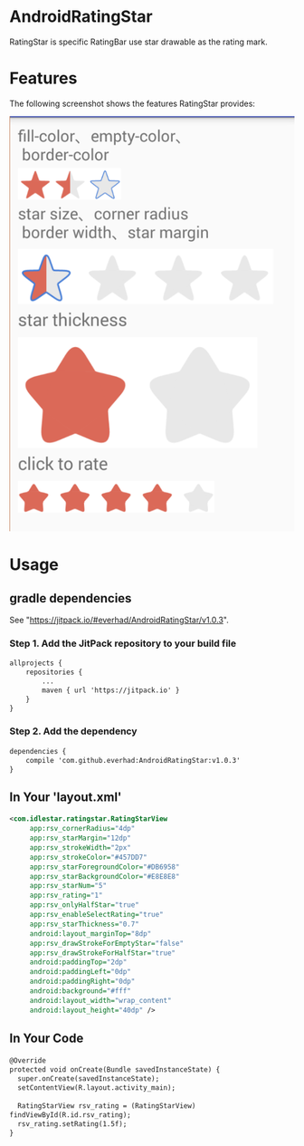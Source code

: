 # AndroidRatingStar
RatingStar is specific RatingBar use star drawable as the rating mark.

# Features
The following screenshot shows the features RatingStar provides:

![screenshot](docs/RatingStarScreenshot.png)

# Usage
## gradle dependencies
See "https://jitpack.io/#everhad/AndroidRatingStar/v1.0.3".

### Step 1. Add the JitPack repository to your build file
```code
allprojects {
    repositories {
        ...
        maven { url 'https://jitpack.io' }
    }
}
```

### Step 2. Add the dependency
```code
dependencies {
    compile 'com.github.everhad:AndroidRatingStar:v1.0.3'
}
```

## In Your 'layout.xml'
```xml
<com.idlestar.ratingstar.RatingStarView
     app:rsv_cornerRadius="4dp"
     app:rsv_starMargin="12dp"
     app:rsv_strokeWidth="2px"
     app:rsv_strokeColor="#457DD7"
     app:rsv_starForegroundColor="#DB6958"
     app:rsv_starBackgroundColor="#E8E8E8"
     app:rsv_starNum="5"
     app:rsv_rating="1"
     app:rsv_onlyHalfStar="true"
     app:rsv_enableSelectRating="true"
     app:rsv_starThickness="0.7"
     android:layout_marginTop="8dp"
     app:rsv_drawStrokeForEmptyStar="false"
     app:rsv_drawStrokeForHalfStar="true"
     android:paddingTop="2dp"
     android:paddingLeft="0dp"
     android:paddingRight="0dp"
     android:background="#fff"
     android:layout_width="wrap_content"
     android:layout_height="40dp" />
```

## In Your Code
```code
@Override
protected void onCreate(Bundle savedInstanceState) {
  super.onCreate(savedInstanceState);
  setContentView(R.layout.activity_main);

  RatingStarView rsv_rating = (RatingStarView) findViewById(R.id.rsv_rating);
  rsv_rating.setRating(1.5f);
}
```

